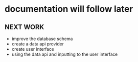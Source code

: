 # documentation will follow later
## NEXT WORK
- improve the database schema
- create a data api provider
- create user interface
- using the data api and inputting to the user interface
